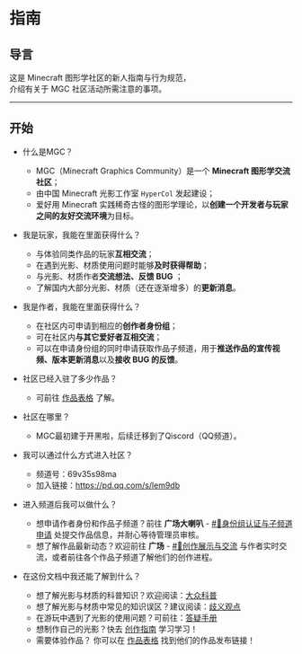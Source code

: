 # 指南

## 导言

这是 Minecraft 图形学社区的新人指南与行为规范，  
介绍有关于 MGC 社区活动所需注意的事项。

---

## 开始

- 什么是MGC？
  - MGC（Minecraft Graphics Community）是一个 **Minecraft 图形学交流社区**；
  - 由中国 Minecraft 光影工作室 `HyperCol` 发起建设；
  - 爱好用 Minecraft 实践稀奇古怪的图形学理论，以**创建一个开发者与玩家之间的友好交流环境**为目标。

- 我是玩家，我能在里面获得什么？
  - 与体验同类作品的玩家**互相交流**；
  - 在遇到光影、材质使用问题时能够**及时获得帮助**；
  - 与光影、材质作者**交流想法、反馈 BUG** ；
  - 了解国内大部分光影、材质（还在逐渐增多）的**更新消息**。

- 我是作者，我能在里面获得什么？
  - 在社区内可申请到相应的**创作者身份组**；
  - 可在社区内**与其它爱好者互相交流**；
  - 可以在申请身份组的同时申请获取作品子频道，用于**推送作品的宣传视频、版本更新消息**以及**接收 BUG 的反馈**。

- 社区已经入驻了多少作品？
  - 可前往 [作品表格](../works/java_shaders.md) 了解。

- 社区在哪里？
  - MGC最初建于开黑啦，后续迁移到了Qiscord（QQ频道）。

- 我可以通过什么方式进入社区？
  - 频道号：69v35s98ma
  - 加入链接：<https://pd.qq.com/s/lem9db>
  
- 进入频道后我可以做什么？
  - 想申请作者身份和作品子频道？前往 **广场大喇叭** - [#📜身份组认证与子频道申请](https://pd.qq.com/s/42bztit0y) 处提交作品信息，并耐心等待管理员审核。
  - 想了解作品最新动态？欢迎前往 **广场** - [#🎨创作展示与交流](https://pd.qq.com/s/5vfankxku)  与作者实时交流，或者前往各个作品子频道了解他们的创作进程。

- 在这份文档中我还能了解到什么？
  - 想了解光影与材质的科普知识？欢迎阅读：[大众科普](../science/)
  - 想了解光影与材质中常见的知识误区？建议阅读：[歧义观点](../correct/)
  - 在游玩中遇到了光影的使用问题？可前往：[答疑手册](../answer_java/)
  - 想制作自己的光影？快去 [创作指南](../creator/) 学习学习！
  - 需要体验作品？ 你可以在 [作品表格](../works/java_shaders.md) 找到他们的作品发布链接！
